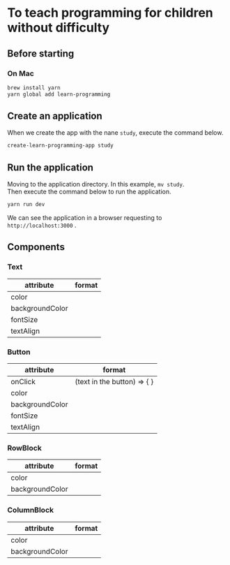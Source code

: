 # To teach programming for children without difficulty


## Before starting

### On Mac

```bash
brew install yarn
yarn global add learn-programming
```


## Create an application

When we create the app with the nane `study`, execute the command below.

```bash
create-learn-programming-app study
```

## Run the application

Moving to the application directory. In this example, `mv study`. \
Then execute the command below to run the application.


```bash
yarn run dev
```

We can see the application in a browser requesting to `http://localhost:3000` .



## Components

### Text

|attribute       | format          |
|----------------|----------------|
|color           | |
|backgroundColor | |
|fontSize        | |
|textAlign       | |


### Button

|attribute       | format          |
|----------------|----------------|
|onClick         | (text in the button) => { } |
|color           | |
|backgroundColor | |
|fontSize        | |
|textAlign       | |




### RowBlock

|attribute       | format          |
|----------------|----------------|
|color           | |
|backgroundColor | |



### ColumnBlock

|attribute       | format          |
|----------------|----------------|
|color           | |
|backgroundColor | |
